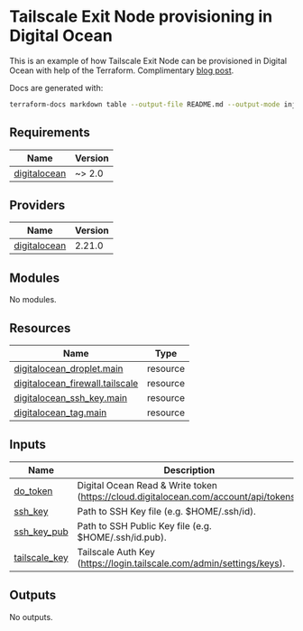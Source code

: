 # Tailscale Exit Node provisioning in Digital Ocean

This is an example of how Tailscale Exit Node can be provisioned in Digital Ocean with help of the Terraform.
Complimentary [blog post](https://sergeykibish.com/blog/tailscale-based-vpn-on-digitalocean-droplet).

Docs are generated with:

```sh
terraform-docs markdown table --output-file README.md --output-mode inject .
```

<!-- BEGIN_TF_DOCS -->
## Requirements

| Name | Version |
|------|---------|
| <a name="requirement_digitalocean"></a> [digitalocean](#requirement\_digitalocean) | ~> 2.0 |

## Providers

| Name | Version |
|------|---------|
| <a name="provider_digitalocean"></a> [digitalocean](#provider\_digitalocean) | 2.21.0 |

## Modules

No modules.

## Resources

| Name | Type |
|------|------|
| [digitalocean_droplet.main](https://registry.terraform.io/providers/digitalocean/digitalocean/latest/docs/resources/droplet) | resource |
| [digitalocean_firewall.tailscale](https://registry.terraform.io/providers/digitalocean/digitalocean/latest/docs/resources/firewall) | resource |
| [digitalocean_ssh_key.main](https://registry.terraform.io/providers/digitalocean/digitalocean/latest/docs/resources/ssh_key) | resource |
| [digitalocean_tag.main](https://registry.terraform.io/providers/digitalocean/digitalocean/latest/docs/resources/tag) | resource |

## Inputs

| Name | Description | Type | Default | Required |
|------|-------------|------|---------|:--------:|
| <a name="input_do_token"></a> [do\_token](#input\_do\_token) | Digital Ocean Read & Write token (https://cloud.digitalocean.com/account/api/tokens). | `string` | n/a | yes |
| <a name="input_ssh_key"></a> [ssh\_key](#input\_ssh\_key) | Path to SSH Key file (e.g. $HOME/.ssh/id). | `string` | n/a | yes |
| <a name="input_ssh_key_pub"></a> [ssh\_key\_pub](#input\_ssh\_key\_pub) | Path to SSH Public Key file (e.g. $HOME/.ssh/id.pub). | `string` | n/a | yes |
| <a name="input_tailscale_key"></a> [tailscale\_key](#input\_tailscale\_key) | Tailscale Auth Key (https://login.tailscale.com/admin/settings/keys). | `string` | n/a | yes |

## Outputs

No outputs.
<!-- END_TF_DOCS -->
